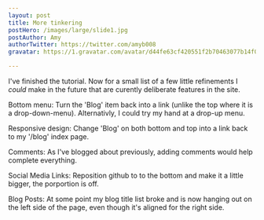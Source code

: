 ```yaml
---
layout: post
title: More tinkering
postHero: /images/large/slide1.jpg
postAuthor: Amy
authorTwitter: https://twitter.com/amyb008
gravatar: https://1.gravatar.com/avatar/d44fe63cf420551f2b70463077b14f06

---
```


I've finished the tutorial. Now for a small list of a few little refinements I *could* make in the future that are curently deliberate features in the site. 

Bottom menu:
Turn the 'Blog' item back into a link (unlike the top where it is a drop-down-menu). Alternativly, I could try my hand at a drop-up menu.

Responsive design:
Change 'Blog' on both bottom and top into a link back to my '/blog' index page.

Comments:
As I've blogged about previously, adding comments would help complete everything.

Social Media Links:
Reposition github to to the bottom and make it a little bigger, the porportion is off.

Blog Posts:
At some point my blog title list broke and is now hanging out on the left side of the page, even though it's aligned for the right side.